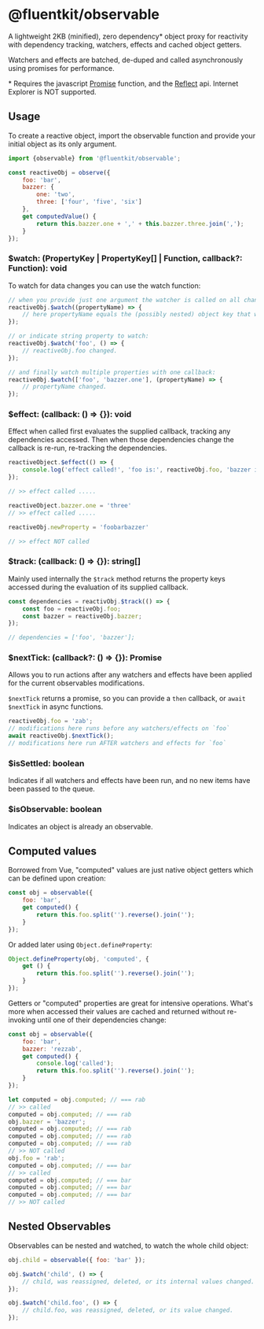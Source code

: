# @fluentkit/observable

A lightweight 2KB (minified), zero dependency* object proxy for reactivity with dependency tracking, watchers, effects and cached object getters.

Watchers and effects are batched, de-duped and called asynchronously using promises for performance.

\* Requires the javascript [Promise](https://developer.mozilla.org/en-US/docs/Web/JavaScript/Reference/Global_Objects/Promise) function, and the [Reflect](https://developer.mozilla.org/en-US/docs/Web/JavaScript/Reference/Global_Objects/Reflect) api.
Internet Explorer is NOT supported.

## Usage

To create a reactive object, import the observable function and provide your initial object as its only argument.

```javascript
import {observable} from '@fluentkit/observable';

const reactiveObj = observe({
    foo: 'bar',
    bazzer: {
        one: 'two',
        three: ['four', 'five', 'six']
    },
    get computedValue() {
        return this.bazzer.one + ',' + this.bazzer.three.join(',');
    }
});
```

### $watch: (PropertyKey | PropertyKey[] | Function, callback?: Function): void

To watch for data changes you can use the watch function:

```javascript
// when you provide just one argument the watcher is called on all changes:
reactiveObj.$watch((propertyName) => {
    // here propertyName equals the (possibly nested) object key that was changed.
});

// or indicate string property to watch:
reactiveObj.$watch('foo', () => {
    // reactiveObj.foo changed.
});

// and finally watch multiple properties with one callback:
reactiveObj.$watch(['foo', 'bazzer.one'], (propertyName) => {
    // propertyName changed.
});
```

### $effect: (callback: () => {}): void

Effect when called first evaluates the supplied callback, tracking any dependencies accessed.
Then when those dependencies change the callback is re-run, re-tracking the dependencies.

```javascript
reactiveObject.$effect(() => {
    console.log('effect called!', 'foo is:', reactiveObj.foo, 'bazzer is:', reactiveObj.bazzer);
});

// >> effect called .....

reactiveObject.bazzer.one = 'three'
// >> effect called .....

reactiveObj.newProperty = 'foobarbazzer'

// >> effect NOT called
```

### $track: (callback: () => {}): string[]

Mainly used internally the `$track` method returns the property keys accessed during the evaluation of its supplied callback.

```javascript
const dependencies = reactivObj.$track(() => {
    const foo = reactiveObj.foo;
    const bazzer = reactiveObj.bazzer;
});

// dependencies = ['foo', 'bazzer'];
```

### $nextTick: (callback?: () => {}): Promise<void>

Allows you to run actions after any watchers and effects have been applied for the current observables modifications.

`$nextTick` returns a promise, so you can provide a `then` callback, or `await $nextTick` in async functions.

```javascript
reactiveObj.foo = 'zab';
// modifications here runs before any watchers/effects on `foo`
await reactiveObj.$nextTick();
// modifications here run AFTER watchers and effects for `foo`
``` 

### $isSettled: boolean

Indicates if all watchers and effects have been run, and no new items have been passed to the queue.

### $isObservable: boolean

Indicates an object is already an observable.

## Computed values

Borrowed from Vue, "computed" values are just native object getters which can be defined upon creation:

```javascript
const obj = observable({
    foo: 'bar',
    get computed() {
        return this.foo.split('').reverse().join('');
    }
});
```

Or added later using `Object.defineProperty`:

```javascript
Object.defineProperty(obj, 'computed', {
    get () {
        return this.foo.split('').reverse().join('');
    }
});
```

Getters or "computed" properties are great for intensive operations.
What's more when accessed their values are cached and returned without re-invoking until one of their dependencies change:

```javascript
const obj = observable({
    foo: 'bar',
    bazzer: 'rezzab',
    get computed() {
        console.log('called');
        return this.foo.split('').reverse().join('');
    }
});

let computed = obj.computed; // === rab
// >> called
computed = obj.computed; // === rab
obj.bazzer = 'bazzer';
computed = obj.computed; // === rab
computed = obj.computed; // === rab
computed = obj.computed; // === rab
// >> NOT called
obj.foo = 'rab';
computed = obj.computed; // === bar
// >> called
computed = obj.computed; // === bar
computed = obj.computed; // === bar
computed = obj.computed; // === bar
// >> NOT called
```


## Nested Observables

Observables can be nested and watched, to watch the whole child object:

```javascript
obj.child = observable({ foo: 'bar' });

obj.$watch('child', () => {
    // child, was reassigned, deleted, or its internal values changed.
});

obj.$watch('child.foo', () => {
    // child.foo, was reassigned, deleted, or its value changed.
});
```
